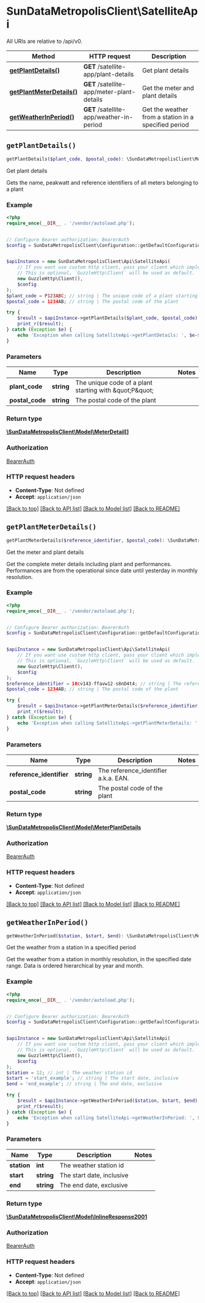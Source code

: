 # SunDataMetropolisClient\SatelliteApi

All URIs are relative to /api/v0.

Method | HTTP request | Description
------------- | ------------- | -------------
[**getPlantDetails()**](SatelliteApi.md#getPlantDetails) | **GET** /satellite-app/plant-details | Get plant details
[**getPlantMeterDetails()**](SatelliteApi.md#getPlantMeterDetails) | **GET** /satellite-app/meter-plant-details | Get the meter and plant details
[**getWeatherInPeriod()**](SatelliteApi.md#getWeatherInPeriod) | **GET** /satellite-app/weather-in-period | Get the weather from a station in a specified period


## `getPlantDetails()`

```php
getPlantDetails($plant_code, $postal_code): \SunDataMetropolisClient\Model\MeterDetail[]
```

Get plant details

Gets the name, peakwatt and reference identifiers of all meters belonging to a plant

### Example

```php
<?php
require_once(__DIR__ . '/vendor/autoload.php');


// Configure Bearer authorization: BearerAuth
$config = SunDataMetropolisClient\Configuration::getDefaultConfiguration()->setAccessToken('YOUR_ACCESS_TOKEN');


$apiInstance = new SunDataMetropolisClient\Api\SatelliteApi(
    // If you want use custom http client, pass your client which implements `GuzzleHttp\ClientInterface`.
    // This is optional, `GuzzleHttp\Client` will be used as default.
    new GuzzleHttp\Client(),
    $config
);
$plant_code = P123ABC; // string | The unique code of a plant starting with \"P\"
$postal_code = 1234AB; // string | The postal code of the plant

try {
    $result = $apiInstance->getPlantDetails($plant_code, $postal_code);
    print_r($result);
} catch (Exception $e) {
    echo 'Exception when calling SatelliteApi->getPlantDetails: ', $e->getMessage(), PHP_EOL;
}
```

### Parameters

Name | Type | Description  | Notes
------------- | ------------- | ------------- | -------------
 **plant_code** | **string**| The unique code of a plant starting with \&quot;P\&quot; |
 **postal_code** | **string**| The postal code of the plant |

### Return type

[**\SunDataMetropolisClient\Model\MeterDetail[]**](../Model/MeterDetail.md)

### Authorization

[BearerAuth](../../README.md#BearerAuth)

### HTTP request headers

- **Content-Type**: Not defined
- **Accept**: `application/json`

[[Back to top]](#) [[Back to API list]](../../README.md#endpoints)
[[Back to Model list]](../../README.md#models)
[[Back to README]](../../README.md)

## `getPlantMeterDetails()`

```php
getPlantMeterDetails($reference_identifier, $postal_code): \SunDataMetropolisClient\Model\MeterPlantDetails
```

Get the meter and plant details

Get the complete meter details including plant and performances. Performances are from the operational since date until yesterday in monthly resolution.

### Example

```php
<?php
require_once(__DIR__ . '/vendor/autoload.php');


// Configure Bearer authorization: BearerAuth
$config = SunDataMetropolisClient\Configuration::getDefaultConfiguration()->setAccessToken('YOUR_ACCESS_TOKEN');


$apiInstance = new SunDataMetropolisClient\Api\SatelliteApi(
    // If you want use custom http client, pass your client which implements `GuzzleHttp\ClientInterface`.
    // This is optional, `GuzzleHttp\Client` will be used as default.
    new GuzzleHttp\Client(),
    $config
);
$reference_identifier = 10cv143-ffavw12-s8nD4t4; // string | The reference_identifier a.k.a. EAN.
$postal_code = 1234AB; // string | The postal code of the plant

try {
    $result = $apiInstance->getPlantMeterDetails($reference_identifier, $postal_code);
    print_r($result);
} catch (Exception $e) {
    echo 'Exception when calling SatelliteApi->getPlantMeterDetails: ', $e->getMessage(), PHP_EOL;
}
```

### Parameters

Name | Type | Description  | Notes
------------- | ------------- | ------------- | -------------
 **reference_identifier** | **string**| The reference_identifier a.k.a. EAN. |
 **postal_code** | **string**| The postal code of the plant |

### Return type

[**\SunDataMetropolisClient\Model\MeterPlantDetails**](../Model/MeterPlantDetails.md)

### Authorization

[BearerAuth](../../README.md#BearerAuth)

### HTTP request headers

- **Content-Type**: Not defined
- **Accept**: `application/json`

[[Back to top]](#) [[Back to API list]](../../README.md#endpoints)
[[Back to Model list]](../../README.md#models)
[[Back to README]](../../README.md)

## `getWeatherInPeriod()`

```php
getWeatherInPeriod($station, $start, $end): \SunDataMetropolisClient\Model\InlineResponse2001
```

Get the weather from a station in a specified period

Get the weather from a station in monthly resolution, in the specified date range. Data is ordered hierarchical by year and month.

### Example

```php
<?php
require_once(__DIR__ . '/vendor/autoload.php');


// Configure Bearer authorization: BearerAuth
$config = SunDataMetropolisClient\Configuration::getDefaultConfiguration()->setAccessToken('YOUR_ACCESS_TOKEN');


$apiInstance = new SunDataMetropolisClient\Api\SatelliteApi(
    // If you want use custom http client, pass your client which implements `GuzzleHttp\ClientInterface`.
    // This is optional, `GuzzleHttp\Client` will be used as default.
    new GuzzleHttp\Client(),
    $config
);
$station = 12; // int | The weather station id
$start = 'start_example'; // string | The start date, inclusive
$end = 'end_example'; // string | The end date, exclusive

try {
    $result = $apiInstance->getWeatherInPeriod($station, $start, $end);
    print_r($result);
} catch (Exception $e) {
    echo 'Exception when calling SatelliteApi->getWeatherInPeriod: ', $e->getMessage(), PHP_EOL;
}
```

### Parameters

Name | Type | Description  | Notes
------------- | ------------- | ------------- | -------------
 **station** | **int**| The weather station id |
 **start** | **string**| The start date, inclusive |
 **end** | **string**| The end date, exclusive |

### Return type

[**\SunDataMetropolisClient\Model\InlineResponse2001**](../Model/InlineResponse2001.md)

### Authorization

[BearerAuth](../../README.md#BearerAuth)

### HTTP request headers

- **Content-Type**: Not defined
- **Accept**: `application/json`

[[Back to top]](#) [[Back to API list]](../../README.md#endpoints)
[[Back to Model list]](../../README.md#models)
[[Back to README]](../../README.md)
